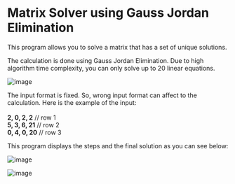 # Matrix Solver using Gauss Jordan Elimination
This program allows you to solve a matrix that has a set of unique solutions.<br>

The calculation is done using Gauss Jordan Elimination. Due to high algorithm time complexity, you can only solve up to 20 linear equations.<br>

![image](https://user-images.githubusercontent.com/97732966/187079491-65be9895-4b42-4fba-94b1-444fb01331b6.png)

The input format is fixed. So, wrong input format can affect to the calculation. Here is the example of the input:<br><br>
<b>2, 0, 2, 2</b> // row 1 <br>
<b>5, 3, 6, 21</b> // row 2<br>
<b>0, 4, 0, 20</b> // row 3<br>

This program displays the steps and the final solution as you can see below:

![image](https://user-images.githubusercontent.com/97732966/187079747-5bfd3ff8-9adb-4ba9-8c7a-757c6f171747.png)

![image](https://user-images.githubusercontent.com/97732966/187079767-bc2f69f1-900b-4bf2-92b9-80966fd9a3b7.png)
